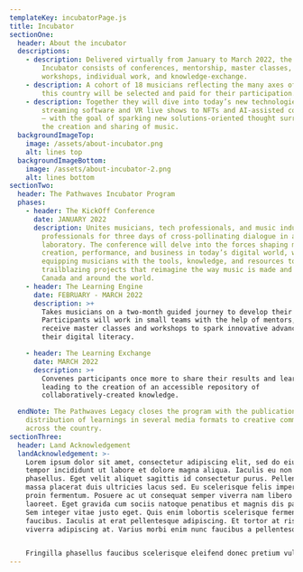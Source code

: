 ```yaml
---
templateKey: incubatorPage.js
title: Incubator
sectionOne:
  header: About the incubator
  descriptions:
    - description: Delivered virtually from January to March 2022, the Pathwaves
        Incubator consists of conferences, mentorship, master classes,
        workshops, individual work, and knowledge-exchange.
    - description: A cohort of 18 musicians reflecting the many axes of diversity in
        this country will be selected and paid for their participation.
    - description: Together they will dive into today’s new technologies — from
        streaming software and VR live shows to NFTs and AI-assisted composition
        — with the goal of sparking new solutions-oriented thought surrounding
        the creation and sharing of music.
  backgroundImageTop:
    image: /assets/about-incubator.png
    alt: lines top
  backgroundImageBottom:
    image: /assets/about-incubator-2.png
    alt: lines bottom
sectionTwo:
  header: The Pathwaves Incubator Program
  phases:
    - header: The KickOff Conference
      date: JANUARY 2022
      description: Unites musicians, tech professionals, and music industry
        professionals for three days of cross-pollinating dialogue in a virtual
        laboratory. The conference will delve into the forces shaping music
        creation, performance, and business in today’s digital world, while
        equipping musicians with the tools, knowledge, and resources to conceive
        trailblazing projects that reimagine the way music is made and shared in
        Canada and around the world.
    - header: The Learning Engine
      date: FEBRUARY - MARCH 2022
      description: >+
        Takes musicians on a two-month guided journey to develop their projects.
        Participants will work in small teams with the help of mentors, and will
        receive master classes and workshops to spark innovative advancements in
        their digital literacy.

    - header: The Learning Exchange
      date: MARCH 2022
      description: >+
        Convenes participants once more to share their results and learnings,
        leading to the creation of an accessible repository of
        collaboratively-created knowledge.

  endNote: The Pathwaves Legacy closes the program with the publication and
    distribution of learnings in several media formats to creative communities
    across the country.
sectionThree:
  header: Land Acknowledgement
  landAcknowledgement: >-
    Lorem ipsum dolor sit amet, consectetur adipiscing elit, sed do eiusmod
    tempor incididunt ut labore et dolore magna aliqua. Iaculis eu non diam
    phasellus. Eget velit aliquet sagittis id consectetur purus. Pellentesque
    massa placerat duis ultricies lacus sed. Eu scelerisque felis imperdiet
    proin fermentum. Posuere ac ut consequat semper viverra nam libero justo
    laoreet. Eget gravida cum sociis natoque penatibus et magnis dis parturient.
    Sem integer vitae justo eget. Quis enim lobortis scelerisque fermentum dui
    faucibus. Iaculis at erat pellentesque adipiscing. Et tortor at risus
    viverra adipiscing at. Varius morbi enim nunc faucibus a pellentesque sit.


    Fringilla phasellus faucibus scelerisque eleifend donec pretium vulputate. Pellentesque id nibh tortor id aliquet lectus proin nibh nisl. Ac feugiat sed lectus vestibulum mattis ullamcorper velit sed. Justo donec enim diam vulputate ut pharetra. Turpis massa tincidunt dui ut ornare lectus sit amet. Nullam eget felis eget nunc lobortis mattis. Augue eget arcu dictum varius duis at. Morbi enim nunc faucibus a pellentesque sit. Vulputate enim nulla aliquet porttitor. Maecenas volutpat blandit aliquam etiam erat velit. Volutpat maecenas volutpat blandit aliquam. Facilisi nullam vehicula ipsum a. Neque sodales ut etiam sit amet nisl purus. Porttitor massa id neque aliquam vestibulum. Sit amet porttitor eget dolor morbi. Phasellus faucibus scelerisque eleifend donec pretium vulputate sapien nec sagittis. Pretium quam vulputate dignissim suspendisse.
---
```

